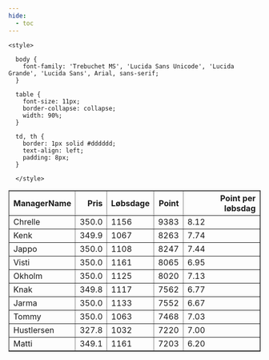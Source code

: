 ```yaml
---
hide:
  - toc
---
```


<!doctype html>
<html lang="en">
  <head>
    <meta charset="UTF-8" />
    <meta name="viewport" content="width=device-width, initial-scale=1.0" />
    <title> C Y K E L V E N N E R </title>

    <style>

      body {
        font-family: 'Trebuchet MS', 'Lucida Sans Unicode', 'Lucida Grande', 'Lucida Sans', Arial, sans-serif;
      }

      table {
        font-size: 11px;
        border-collapse: collapse;
        width: 90%;
      }
      
      td, th {
        border: 1px solid #dddddd;
        text-align: left;
        padding: 8px;
      }
      
      </style>
  </head>
  <body>
  <table border="1" class="dataframe" id="filterabletable">
  <thead>
    <tr style="text-align: right;">
      <th>ManagerName</th>
      <th>Pris</th>
      <th>Løbsdage</th>
      <th>Point</th>
      <th>Point per løbsdag</th>
    </tr>
  </thead>
  <tbody>
    <tr>
      <td>Chrelle</td>
      <td>350.0</td>
      <td>1156</td>
      <td>9383</td>
      <td>8.12</td>
    </tr>
    <tr>
      <td>Kenk</td>
      <td>349.9</td>
      <td>1067</td>
      <td>8263</td>
      <td>7.74</td>
    </tr>
    <tr>
      <td>Jappo</td>
      <td>350.0</td>
      <td>1108</td>
      <td>8247</td>
      <td>7.44</td>
    </tr>
    <tr>
      <td>Visti</td>
      <td>350.0</td>
      <td>1161</td>
      <td>8065</td>
      <td>6.95</td>
    </tr>
    <tr>
      <td>Okholm</td>
      <td>350.0</td>
      <td>1125</td>
      <td>8020</td>
      <td>7.13</td>
    </tr>
    <tr>
      <td>Knak</td>
      <td>349.8</td>
      <td>1117</td>
      <td>7562</td>
      <td>6.77</td>
    </tr>
    <tr>
      <td>Jarma</td>
      <td>350.0</td>
      <td>1133</td>
      <td>7552</td>
      <td>6.67</td>
    </tr>
    <tr>
      <td>Tommy</td>
      <td>350.0</td>
      <td>1063</td>
      <td>7468</td>
      <td>7.03</td>
    </tr>
    <tr>
      <td>Hustlersen</td>
      <td>327.8</td>
      <td>1032</td>
      <td>7220</td>
      <td>7.00</td>
    </tr>
    <tr>
      <td>Matti</td>
      <td>349.1</td>
      <td>1161</td>
      <td>7203</td>
      <td>6.20</td>
    </tr>
  </tbody>
</table>
<script src="../js/tablefilter/tablefilter.js"></script>

  <script data-config>
    var tfConfig = {
      base_path: '../js/tablefilter/',
      alternate_rows: true,
      btn_reset: {
          text: 'Nulstil'
      },
      auto_filter: {
        delay: 1100 //milliseconds
      },
 
      loader: true,
      no_results_message: true,  

      // columns data types
      col_types: [
          'string',
          { type: 'formatted-number', decimal: '.', thousands: ',' },
          'number',
          'number',
          { type: 'formatted-number', decimal: '.', thousands: ',' },
      ],

      // Sort extension: in this example the column data types are provided by the
      // 'col_types' property. The sort extension also has a 'types' property
      // defining the columns data type for column sorting. If the 'types'
      // property is not defined, the sorting extension will fallback to
      // the 'col_types' definitions.
      extensions: [{ name: 'sort' }]
  };

  var tf = new TableFilter('filterabletable', tfConfig);
  tf.init();
</script>
    
  </body>
</html>